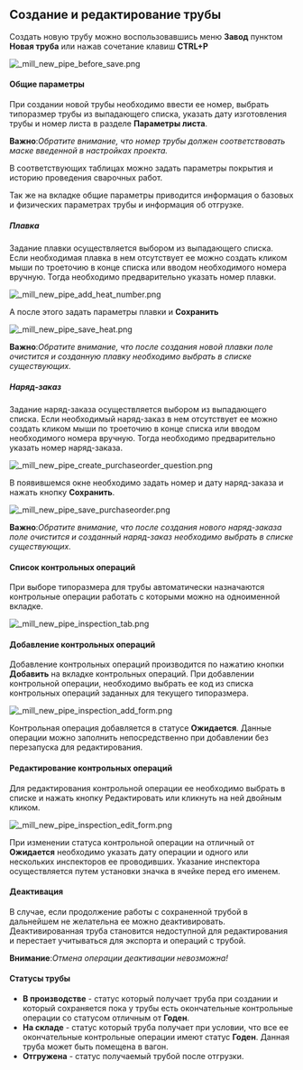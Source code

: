 ﻿
## Создание и редактирование трубы 
Создать новую трубу можно воспользовавшись меню **Завод** пунктом **Новая труба** или нажав сочетание клавиш **CTRL+P**

![_mill_new_pipe_before_save.png](./images/_mill_new_pipe_before_save.png "")

#### Общие параметры

При создании новой трубы необходимо ввести ее номер, выбрать типоразмер трубы из выпадающего списка, указать дату изготовления трубы и номер листа в разделе **Параметры листа**.

**Важно**:*Обратите внимание, что номер трубы должен соответствовать маске введенной в настройках проекта.*

В соответствующих таблицах можно задать параметры покрытия и историю проведения сварочных работ.

Так же на вкладке общие параметры приводится информация о базовых и физических параметрах трубы и информация об отгрузке.

##### Плавка
Задание плавки осуществляется выбором из выпадающего списка. 
Если необходимая плавка в нем отсутствует ее можно создать кликом мыши по троеточию в конце списка или вводом необходимого номера вручную. Тогда необходимо предварительно указать номер плавки.

![_mill_new_pipe_add_heat_number.png](./images/_mill_new_pipe_add_heat_number.png "")

А после этого задать параметры плавки и **Сохранить**

![_mill_new_pipe_save_heat.png](./images/_mill_new_pipe_save_heat.png "")

**Важно**:*Обратите внимание, что после создания новой плавки поле очистится и созданную плавку необходимо выбрать в списке существующих.*

##### Наряд-заказ
Задание наряд-заказа осуществляется выбором из выпадающего списка. 
Если необходимый наряд-заказ в нем отсутствует ее можно создать кликом мыши по троеточию в конце списка или вводом необходимого номера вручную. Тогда необходимо предварительно указать номер наряд-заказа.

![_mill_new_pipe_create_purchaseorder_question.png](./images/_mill_new_pipe_create_purchaseorder_question.png "")

В появившемся окне необходимо задать номер и дату наряд-заказа и нажать кнопку **Сохранить**.

![_mill_new_pipe_save_purchaseorder.png](./images/_mill_new_pipe_save_purchaseorder.png "")

**Важно**:*Обратите внимание, что после создания нового наряд-заказа поле очистится и созданный наряд-заказ необходимо выбрать в списке существующих.*

#### Список контрольных операций
При выборе типоразмера для трубы автоматически назначаются контрольные операции работать с которыми можно на одноименной вкладке.

![_mill_new_pipe_inspection_tab.png](./images/_mill_new_pipe_inspection_tab.png "")

#### Добавление контрольных операций

Добавление контрольных операций производится по нажатию кнопки **Добавить** на вкладке контрольных операций.
При добавлении контрольной операции, необходимо выбрать ее код из списка контрольных операций заданных для текущего типоразмера.

![_mill_new_pipe_inspection_add_form.png](./images/_mill_new_pipe_inspection_add_form.png "")

Контрольная операция добавляется в статусе **Ожидается**. Данные операции можно заполнить непосредственно при добавлении без перезапуска для редактирования.

#### Редактирование контрольных операций
Для редактирования контрольной операции ее необходимо выбрать в списке и нажать кнопку Редактировать или кликнуть на ней двойным кликом.

![_mill_new_pipe_inspection_edit_form.png](./images/_mill_new_pipe_inspection_edit_form.png "")

При изменении статуса контрольной операции на отличный от **Ожидается** необходимо указать дату операции и одного или нескольких инспекторов ее проводивших. Указание инспектора осуществляется путем установки значка в ячейке перед его именем.

#### Деактивация

В случае, если продолжение работы с сохраненной трубой в дальнейшем не желательна ее можно деактивировать. Деактивированная труба становится недоступной для редактирования и перестает учитываться для экспорта и операций с трубой.

**Внимание**:*Отмена операции деактивации невозможна!*

#### Статусы трубы
* **В производстве** - статус который получает труба при создании и который сохраняется пока у трубы есть окончательные контрольные операции со статусом отличным от **Годен**.
* **На складе** - статус который труба получает при условии, что все ее окончательные контрольные операции имеют статус **Годен**. Данная труба может быть помещена в вагон.
* **Отгружена** - статус получаемый трубой после отгрузки.

